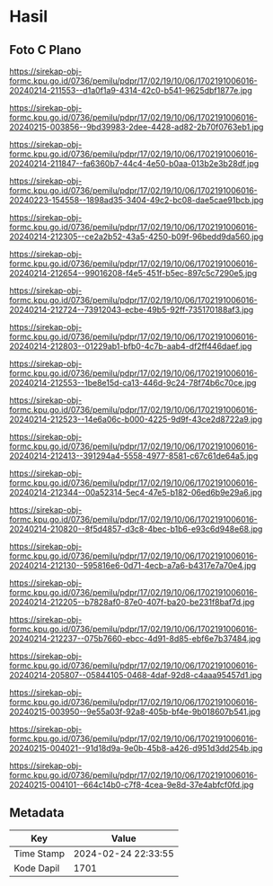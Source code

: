 # Hasil

## Foto C Plano

https://sirekap-obj-formc.kpu.go.id/0736/pemilu/pdpr/17/02/19/10/06/1702191006016-20240214-211553--d1a0f1a9-4314-42c0-b541-9625dbf1877e.jpg

https://sirekap-obj-formc.kpu.go.id/0736/pemilu/pdpr/17/02/19/10/06/1702191006016-20240215-003856--9bd39983-2dee-4428-ad82-2b70f0763eb1.jpg

https://sirekap-obj-formc.kpu.go.id/0736/pemilu/pdpr/17/02/19/10/06/1702191006016-20240214-211847--fa6360b7-44c4-4e50-b0aa-013b2e3b28df.jpg

https://sirekap-obj-formc.kpu.go.id/0736/pemilu/pdpr/17/02/19/10/06/1702191006016-20240223-154558--1898ad35-3404-49c2-bc08-dae5cae91bcb.jpg

https://sirekap-obj-formc.kpu.go.id/0736/pemilu/pdpr/17/02/19/10/06/1702191006016-20240214-212305--ce2a2b52-43a5-4250-b09f-96bedd9da560.jpg

https://sirekap-obj-formc.kpu.go.id/0736/pemilu/pdpr/17/02/19/10/06/1702191006016-20240214-212654--99016208-f4e5-451f-b5ec-897c5c7290e5.jpg

https://sirekap-obj-formc.kpu.go.id/0736/pemilu/pdpr/17/02/19/10/06/1702191006016-20240214-212724--73912043-ecbe-49b5-92ff-735170188af3.jpg

https://sirekap-obj-formc.kpu.go.id/0736/pemilu/pdpr/17/02/19/10/06/1702191006016-20240214-212803--01229ab1-bfb0-4c7b-aab4-df2ff446daef.jpg

https://sirekap-obj-formc.kpu.go.id/0736/pemilu/pdpr/17/02/19/10/06/1702191006016-20240214-212553--1be8e15d-ca13-446d-9c24-78f74b6c70ce.jpg

https://sirekap-obj-formc.kpu.go.id/0736/pemilu/pdpr/17/02/19/10/06/1702191006016-20240214-212523--14e6a06c-b000-4225-9d9f-43ce2d8722a9.jpg

https://sirekap-obj-formc.kpu.go.id/0736/pemilu/pdpr/17/02/19/10/06/1702191006016-20240214-212413--391294a4-5558-4977-8581-c67c61de64a5.jpg

https://sirekap-obj-formc.kpu.go.id/0736/pemilu/pdpr/17/02/19/10/06/1702191006016-20240214-212344--00a52314-5ec4-47e5-b182-06ed6b9e29a6.jpg

https://sirekap-obj-formc.kpu.go.id/0736/pemilu/pdpr/17/02/19/10/06/1702191006016-20240214-210820--8f5d4857-d3c8-4bec-b1b6-e93c6d948e68.jpg

https://sirekap-obj-formc.kpu.go.id/0736/pemilu/pdpr/17/02/19/10/06/1702191006016-20240214-212130--595816e6-0d71-4ecb-a7a6-b4317e7a70e4.jpg

https://sirekap-obj-formc.kpu.go.id/0736/pemilu/pdpr/17/02/19/10/06/1702191006016-20240214-212205--b7828af0-87e0-407f-ba20-be231f8baf7d.jpg

https://sirekap-obj-formc.kpu.go.id/0736/pemilu/pdpr/17/02/19/10/06/1702191006016-20240214-212237--075b7660-ebcc-4d91-8d85-ebf6e7b37484.jpg

https://sirekap-obj-formc.kpu.go.id/0736/pemilu/pdpr/17/02/19/10/06/1702191006016-20240214-205807--05844105-0468-4daf-92d8-c4aaa95457d1.jpg

https://sirekap-obj-formc.kpu.go.id/0736/pemilu/pdpr/17/02/19/10/06/1702191006016-20240215-003950--9e55a03f-92a8-405b-bf4e-9b018607b541.jpg

https://sirekap-obj-formc.kpu.go.id/0736/pemilu/pdpr/17/02/19/10/06/1702191006016-20240215-004021--91d18d9a-9e0b-45b8-a426-d951d3dd254b.jpg

https://sirekap-obj-formc.kpu.go.id/0736/pemilu/pdpr/17/02/19/10/06/1702191006016-20240215-004101--664c14b0-c7f8-4cea-9e8d-37e4abfcf0fd.jpg


## Metadata

| Key        | Value               |
| ---------- | ------------------- |
| Time Stamp | 2024-02-24 22:33:55 |
| Kode Dapil | 1701                |



